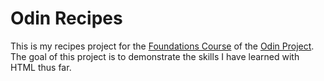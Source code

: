 # Odin Recipes

This is my recipes project for the <a href ="https://www.theodinproject.com/lessons/foundations-recipes">Foundations Course</a> of the <a href ="https://www.theodinproject.com/">Odin Project</a>. The goal of this project is to demonstrate the skills I have learned with HTML thus far.